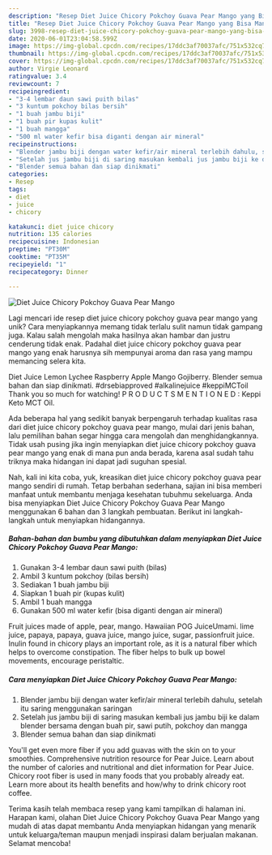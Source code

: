 ```yaml
---
description: "Resep Diet Juice Chicory Pokchoy Guava Pear Mango yang Bisa Manjain Lidah"
title: "Resep Diet Juice Chicory Pokchoy Guava Pear Mango yang Bisa Manjain Lidah"
slug: 3998-resep-diet-juice-chicory-pokchoy-guava-pear-mango-yang-bisa-manjain-lidah
date: 2020-06-01T23:04:58.599Z
image: https://img-global.cpcdn.com/recipes/17ddc3af70037afc/751x532cq70/diet-juice-chicory-pokchoy-guava-pear-mango-foto-resep-utama.jpg
thumbnail: https://img-global.cpcdn.com/recipes/17ddc3af70037afc/751x532cq70/diet-juice-chicory-pokchoy-guava-pear-mango-foto-resep-utama.jpg
cover: https://img-global.cpcdn.com/recipes/17ddc3af70037afc/751x532cq70/diet-juice-chicory-pokchoy-guava-pear-mango-foto-resep-utama.jpg
author: Virgie Leonard
ratingvalue: 3.4
reviewcount: 7
recipeingredient:
- "3-4 lembar daun sawi puith bilas"
- "3 kuntum pokchoy bilas bersih"
- "1 buah jambu biji"
- "1 buah pir kupas kulit"
- "1 buah mangga"
- "500 ml water kefir bisa diganti dengan air mineral"
recipeinstructions:
- "Blender jambu biji dengan water kefir/air mineral terlebih dahulu, setelah itu saring menggunakan saringan"
- "Setelah jus jambu biji di saring masukan kembali jus jambu biji ke dalam blender bersama dengan buah pir, sawi putih, pokchoy dan mangga"
- "Blender semua bahan dan siap dinikmati"
categories:
- Resep
tags:
- diet
- juice
- chicory

katakunci: diet juice chicory 
nutrition: 135 calories
recipecuisine: Indonesian
preptime: "PT30M"
cooktime: "PT35M"
recipeyield: "1"
recipecategory: Dinner

---
```



![Diet Juice Chicory Pokchoy Guava Pear Mango](https://img-global.cpcdn.com/recipes/17ddc3af70037afc/751x532cq70/diet-juice-chicory-pokchoy-guava-pear-mango-foto-resep-utama.jpg)

Lagi mencari ide resep diet juice chicory pokchoy guava pear mango yang unik? Cara menyiapkannya memang tidak terlalu sulit namun tidak gampang juga. Kalau salah mengolah maka hasilnya akan hambar dan justru cenderung tidak enak. Padahal diet juice chicory pokchoy guava pear mango yang enak harusnya sih mempunyai aroma dan rasa yang mampu memancing selera kita.

Diet Juice Lemon Lychee Raspberry Apple Mango Gojiberry. Blender semua bahan dan siap dinikmati. #drsebiapproved #alkalinejuice #keppiMCToil Thank you so much for watching! P R O D U C T S M E N T I O N E D : Keppi Keto MCT Oil.

Ada beberapa hal yang sedikit banyak berpengaruh terhadap kualitas rasa dari diet juice chicory pokchoy guava pear mango, mulai dari jenis bahan, lalu pemilihan bahan segar hingga cara mengolah dan menghidangkannya. Tidak usah pusing jika ingin menyiapkan diet juice chicory pokchoy guava pear mango yang enak di mana pun anda berada, karena asal sudah tahu triknya maka hidangan ini dapat jadi suguhan spesial.


Nah, kali ini kita coba, yuk, kreasikan diet juice chicory pokchoy guava pear mango sendiri di rumah. Tetap berbahan sederhana, sajian ini bisa memberi manfaat untuk membantu menjaga kesehatan tubuhmu sekeluarga. Anda bisa menyiapkan Diet Juice Chicory Pokchoy Guava Pear Mango menggunakan 6 bahan dan 3 langkah pembuatan. Berikut ini langkah-langkah untuk menyiapkan hidangannya.

<!--inarticleads1-->

##### Bahan-bahan dan bumbu yang dibutuhkan dalam menyiapkan Diet Juice Chicory Pokchoy Guava Pear Mango:

1. Gunakan 3-4 lembar daun sawi puith (bilas)
1. Ambil 3 kuntum pokchoy (bilas bersih)
1. Sediakan 1 buah jambu biji
1. Siapkan 1 buah pir (kupas kulit)
1. Ambil 1 buah mangga
1. Gunakan 500 ml water kefir (bisa diganti dengan air mineral)


Fruit juices made of apple, pear, mango. Hawaiian POG JuiceUmami. lime juice, papaya, papaya, guava juice, mango juice, sugar, passionfruit juice. Inulin found in chicory plays an important role, as it is a natural fiber which helps to overcome constipation. The fiber helps to bulk up bowel movements, encourage peristaltic. 

<!--inarticleads2-->

##### Cara menyiapkan Diet Juice Chicory Pokchoy Guava Pear Mango:

1. Blender jambu biji dengan water kefir/air mineral terlebih dahulu, setelah itu saring menggunakan saringan
1. Setelah jus jambu biji di saring masukan kembali jus jambu biji ke dalam blender bersama dengan buah pir, sawi putih, pokchoy dan mangga
1. Blender semua bahan dan siap dinikmati


You&#39;ll get even more fiber if you add guavas with the skin on to your smoothies. Comprehensive nutrition resource for Pear Juice. Learn about the number of calories and nutritional and diet information for Pear Juice. Chicory root fiber is used in many foods that you probably already eat. Learn more about its health benefits and how/why to drink chicory root coffee. 

Terima kasih telah membaca resep yang kami tampilkan di halaman ini. Harapan kami, olahan Diet Juice Chicory Pokchoy Guava Pear Mango yang mudah di atas dapat membantu Anda menyiapkan hidangan yang menarik untuk keluarga/teman maupun menjadi inspirasi dalam berjualan makanan. Selamat mencoba!
